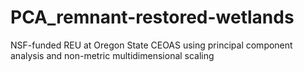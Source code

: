 # PCA_remnant-restored-wetlands
NSF-funded REU at Oregon State CEOAS using principal component analysis and non-metric multidimensional scaling 
